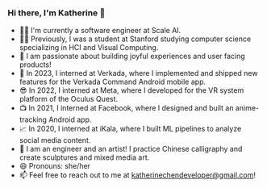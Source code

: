 ### Hi there, I'm Katherine 👋
- 👩‍💻 I'm currently a software engineer at Scale AI.
- 🧑‍🎓 Previously, I was a student at Stanford studying computer science specializing in HCI and Visual Computing.
- 🌱 I am passionate about building joyful experiences and user facing products!
- 📸 In 2023, I interned at Verkada, where I implemented and shipped new features for the Verkada Command Android mobile app.
- 😎 In 2022, I interned at Meta, where I developed for the VR system platform of the Oculus Quest.
- 📺 In 2021, I interned at Facebook, where I designed and built an anime-tracking Android app.
- 📈 In 2020, I interned at iKala, where I built ML pipelines to analyze social media content.
- 🎨 I am an engineer and an artist! I practice Chinese calligraphy and create sculptures and mixed media art.
- 😄 Pronouns: she/her
- 📫 Feel free to reach out to me at katherinechendeveloper@gmail.com!

<!--
**katchen1/katchen1** is a ✨ _special_ ✨ repository because its `README.md` (this file) appears on your GitHub profile.

Here are some ideas to get you started:

- 🔭 I’m currently working on ...
- 🌱 I’m currently learning ...
- 👯 I’m looking to collaborate on ...
- 🤔 I’m looking for help with ...
- 💬 Ask me about ...
- 📫 How to reach me: ...
- 😄 Pronouns: ...
- ⚡ Fun fact: ...
-->
